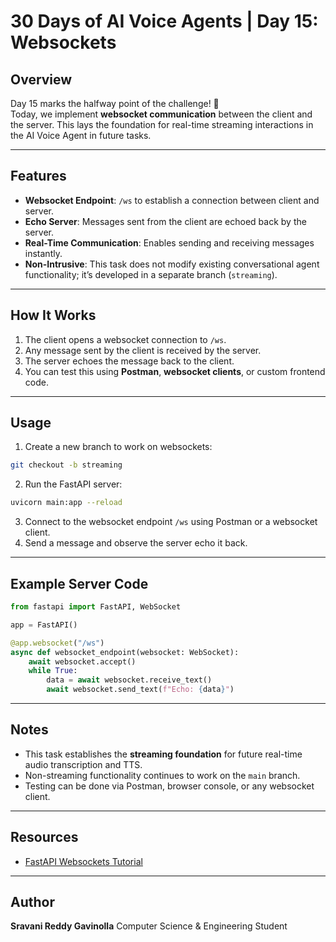 # 30 Days of AI Voice Agents | Day 15: Websockets

## Overview
Day 15 marks the halfway point of the challenge! 🎉  
Today, we implement **websocket communication** between the client and the server. This lays the foundation for real-time streaming interactions in the AI Voice Agent in future tasks.

---

## Features
- **Websocket Endpoint**: `/ws` to establish a connection between client and server.
- **Echo Server**: Messages sent from the client are echoed back by the server.
- **Real-Time Communication**: Enables sending and receiving messages instantly.
- **Non-Intrusive**: This task does not modify existing conversational agent functionality; it’s developed in a separate branch (`streaming`).

---

## How It Works
1. The client opens a websocket connection to `/ws`.
2. Any message sent by the client is received by the server.
3. The server echoes the message back to the client.
4. You can test this using **Postman**, **websocket clients**, or custom frontend code.

---

## Usage
1. Create a new branch to work on websockets:
```bash
git checkout -b streaming
````

2. Run the FastAPI server:

```bash
uvicorn main:app --reload
```

3. Connect to the websocket endpoint `/ws` using Postman or a websocket client.
4. Send a message and observe the server echo it back.

---

## Example Server Code

```python
from fastapi import FastAPI, WebSocket

app = FastAPI()

@app.websocket("/ws")
async def websocket_endpoint(websocket: WebSocket):
    await websocket.accept()
    while True:
        data = await websocket.receive_text()
        await websocket.send_text(f"Echo: {data}")
```

---

## Notes

* This task establishes the **streaming foundation** for future real-time audio transcription and TTS.
* Non-streaming functionality continues to work on the `main` branch.
* Testing can be done via Postman, browser console, or any websocket client.

---

## Resources

* [FastAPI Websockets Tutorial](https://fastapi.tiangolo.com/advanced/websockets/)

---

## Author

**Sravani Reddy Gavinolla**
Computer Science & Engineering Student
